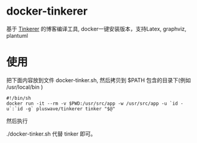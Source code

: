 # docker-tinkerer
基于 [Tinkerer](http://tinkerer.me) 的博客编译工具, docker一键安装版本，支持Latex, graphviz, plantuml

# 使用


把下面内容放到文件 docker-tinker.sh, 然后拷贝到 $PATH 包含的目录下(例如 /usr/local/bin )
``` 
#!/bin/sh
docker run -it --rm -v $PWD:/usr/src/app -w /usr/src/app -u `id -u`:`id -g` pluswave/tinkerer tinker "$@"
```
然后执行

./docker-tinker.sh 代替 tinker 即可。
